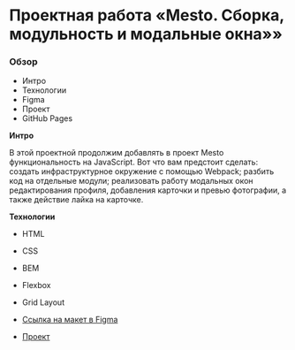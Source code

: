 # Проектная работа «Mesto. Сборка, модульность и модальные окна»»

### Обзор

- Интро
- Технологии
- Figma
- Проект
- GitHub Pages

**Интро**

В этой проектной продолжим добавлять в проект Mesto функциональность на JavaScript. Вот что вам предстоит сделать:
создать инфраструктурное окружение с помощью Webpack;
разбить код на отдельные модули;
реализовать работу модальных окон редактирования профиля, добавления карточки и превью фотографии, а также действие лайка на карточке.

**Технологии**

- HTML
- CSS
- BEM
- Flexbox
- Grid Layout

- [Ссылка на макет в Figma](https://www.figma.com/file/bjyvbKKJN2naO0ucURl2Z0/JavaScript.-Sprint-5?node-id=0%3A1)

- [Проект](https://github.com/NikolayBugynin/mesto-project-ff.git)
